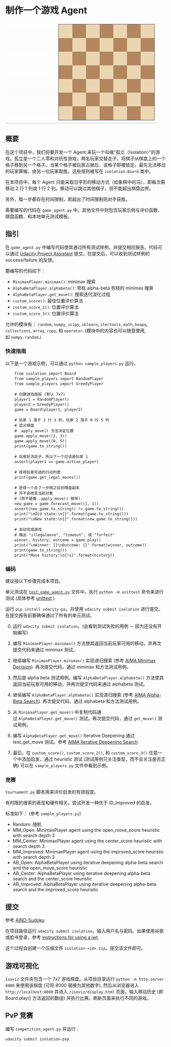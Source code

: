 
# 制作一个游戏 Agent

![Example game of isolation](viz.gif)

## 概要

在这个项目中，我们将要开发一个 Agent 来玩一个叫做“孤立（Isolation）”的游戏。孤立是一个二人零和对抗性游戏，两名玩家交替走子，将棋子从棋盘上的一个格子移到另一个格子。当某个格子被玩家占据后，该格子即被锁定。最先无法移动的玩家算输，由另一位玩家取胜。这些规则被写在 `isolation.Board` 类中。

在本项目中，每个 Agent 只能采取日字形的移动方式（如象棋中的马），即每次需移动 2 行 1 列或 1 行 2 列。移动可以跳过其他棋子，但不能超出棋盘边界。

另外，每一步都存在时间限制，若超出了时间限制则对手获胜。

需要编写的代码在 `game_agent.py` 中。其他文件中则包含玩家示例与评价函数、棋盘函数、和本地单元测试模板。


## 指引

在 `game_agent.py` 中编写代码使其通过所有测试样例，并提交相应报告。代码可以通过 [Udacity Project Assistant]() 提交。在提交后，可以收到测试样例的 success/failure 的反馈。

要编写的代码如下：

- `MinimaxPlayer.minimax()`: minimax 搜索
- `AlphaBetaPlayer.alphabeta()`: 带有 alpha-beta 剪枝的 minimax 搜索
- `AlphaBetaPlayer.get_move()`: 搜索迭代深化过程
- `custom_score()`: 最佳位置评价算法
- `custom_score_2()`: 位置评价算法
- `custom_score_3()`: 位置评价算法

允许的模块有： `random`, `numpy`, `scipy`, `sklearn`, `itertools`, `math`, `heapq`, `collections`, `array`, `copy`, 和 `operator`. (模块中的内容也可以随意使用, 如 `numpy.random`.)


### 快速指南

以下是一个游戏示例，可以通过 `python sample_players.py` 运行。
```
    from isolation import Board
    from sample_players import RandomPlayer
    from sample_players import GreedyPlayer

    # 创建游戏面板 (默认 7x7)
    player1 = RandomPlayer()
    player2 = GreedyPlayer()
    game = Board(player1, player2)

    # 玩家 1 落子 2 行 3 列，玩家 2 落子 0 行 5 列
    # 显示棋盘
    # .apply_move() 方法决定位置
    game.apply_move((2, 3))
    game.apply_move((0, 5))
    print(game.to_string())

    # 玩家轮流走子，所以下一个应该是玩家 1
    assert(player1 == game.active_player)

    # 获得玩家可选的行动列表
    print(game.get_legal_moves())

    # 获得一个走了一步棋之后的棋盘副本
    # 并不会改变当前对象
    # (而不是像 .apply_move() 那样).
    new_game = game.forecast_move((1, 1))
    assert(new_game.to_string() != game.to_string())
    print("\nOld state:\n{}".format(game.to_string()))
    print("\nNew state:\n{}".format(new_game.to_string()))

    # 自动完成游戏
    # 输出 "illegalmove", "timeout", 或 "forfeit"
    winner, history, outcome = game.play()
    print("\nWinner: {}\nOutcome: {}".format(winner, outcome))
    print(game.to_string())
    print("Move history:\n{!s}".format(history))
```

### 编码

建议按以下步骤完成本项目。

单元测试在 [`test_game_agent.py`](tests/test_game_agent.py) 文件中。执行 `python -m unittest` 命令来进行测试 (具体参考 [unittest](https://docs.python.org/3/library/unittest.html#basic-example) )

运行 `pip install udacity-pa`，并使用 `udacity submit isolation` 进行提交。在提交报告前要确保通过了所有的单元测试。

0. 运行 `udacity submit isolation`。(会看到测试失败的用例 -- 因为还没有开始编写)

0. 编写 `MinimaxPlayer.minimax()` 方法使其返回当前玩家可用的移动，并再次提交代码来通过 minimax 测试。

0. 继续编写 `MinimaxPlayer.minimax()` 实现递归搜索 (参考 [AIMA Minimax Decision](https://github.com/aimacode/aima-pseudocode/blob/master/md/Minimax-Decision.md)).  再次提交代码，通过 minimax 和方法测试用例。

0. 然后是 alpha beta 测试用例。编写 `AlphaBetaPlayer.alphabeta()` 方法使其返回当前玩家可用的移动，并再次提交代码来通过 alphabeta 测试。

0. 继续编写 `AlphaBetaPlayer.alphabeta()` 实现递归搜索 (参考 [AIMA Alpha-Beta Search](https://github.com/aimacode/aima-pseudocode/blob/master/md/Alpha-Beta-Search.md)).  再次提交代码，通过 alphabeta 和方法测试用例。

0. 从 `MinimaxPlayer.get_move()` 中复制代码通过 `AlphaBetaPlayer.get_move()` 测试。再次提交代码，通过 `get_move()` 测试用例。

0. 编写 `AlphaBetaPlayer.get_move()` Iterative Deepening 通过 test_get_move 测试。参考 [AIMA Iterative Deepening Search](https://github.com/aimacode/aima-pseudocode/blob/master/md/Iterative-Deepening-Search.md)

0. 最后，在 `custom_score()`, `custom_score_2()`, 和 `custom_score_3()` 任意一个中添加启发，通过 heuristic 测试 (测试用例只关注类型，而不会关注是否正确)  可以在 `sample_players.py` 文件中看到示例。


### 竞赛

`tournament.py` 脚本用来评价启发的有效程度。

有时限的搜索的表现和硬件相关。尝试开发一种优于 ID_Improved 的启发。

标准如下： (参考 `sample_players.py`)

- Random: 随机
- MM_Open: MinimaxPlayer agent using the open_move_score heuristic with search depth 3
- MM_Center: MinimaxPlayer agent using the center_score heuristic with search depth 3
- MM_Improved: MinimaxPlayer agent using the improved_score heuristic with search depth 3
- AB_Open: AlphaBetaPlayer using iterative deepening alpha-beta search and the open_move_score heuristic
- AB_Center: AlphaBetaPlayer using iterative deepening alpha-beta search and the center_score heuristic
- AB_Improved: AlphaBetaPlayer using iterative deepening alpha-beta search and the improved_score heuristic

## 提交

参考 [AIND-Sudoku](https://github.com/udacity/AIND-Sudoku#submission) 

在项目路径运行 `udacity submit isolation`。输入用户名与密码。如果使用谷歌或脸书登录，参考 [instructions for using a jwt](https://project-assistant.udacity.com/faq).

这个过程会创建一个压缩文件 `isolation-<id>.zip`。提交该文件即可。


## 游戏可视化

`isoviz` 文件夹包含一个 7x7 游戏棋盘。从项目目录运行 `python -m http.server 8000` 来使用该棋盘 (可将 8000 替换为其他数字), 然后从浏览器进入 `http://localhost:8000` 并进入 `/isoviz/display.html` 页面。输入移动历史 (即 Board.play() 方法返回的数组) 并执行比赛。刷新页面来执行不同的游戏。


## PvP 竞赛

编写 `competition_agent.py` 并运行 :

    udacity submit isolation-pvp
